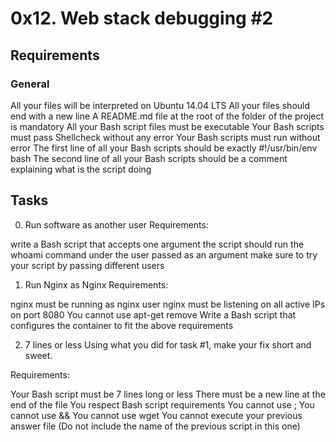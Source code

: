 # 0x12. Web stack debugging #2

## Requirements
### General
All your files will be interpreted on Ubuntu 14.04 LTS
All your files should end with a new line
A README.md file at the root of the folder of the project is mandatory
All your Bash script files must be executable
Your Bash scripts must pass Shellcheck without any error
Your Bash scripts must run without error
The first line of all your Bash scripts should be exactly #!/usr/bin/env bash
The second line of all your Bash scripts should be a comment explaining what is the script doing

## Tasks
0. Run software as another user
Requirements:

write a Bash script that accepts one argument
the script should run the whoami command under the user passed as an argument
make sure to try your script by passing different users

1. Run Nginx as Nginx
Requirements:

nginx must be running as nginx user
nginx must be listening on all active IPs on port 8080
You cannot use apt-get remove
Write a Bash script that configures the container to fit the above requirements

2. 7 lines or less
Using what you did for task #1, make your fix short and sweet.

Requirements:

Your Bash script must be 7 lines long or less
There must be a new line at the end of the file
You respect Bash script requirements
You cannot use ;
You cannot use &&
You cannot use wget
You cannot execute your previous answer file (Do not include the name of the previous script in this one)
